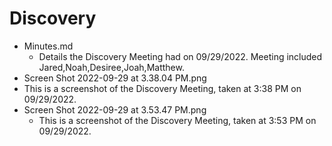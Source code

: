 # Discovery

* Minutes.md
  * Details the Discovery Meeting had on 09/29/2022. Meeting included Jared,Noah,Desiree,Joah,Matthew.
* Screen Shot 2022-09-29 at 3.38.04 PM.png
 * This is a screenshot of the Discovery Meeting, taken at 3:38 PM on 09/29/2022.
* Screen Shot 2022-09-29 at 3.53.47 PM.png
  * This is a screenshot of the Discovery Meeting, taken at 3:53 PM on 09/29/2022.
